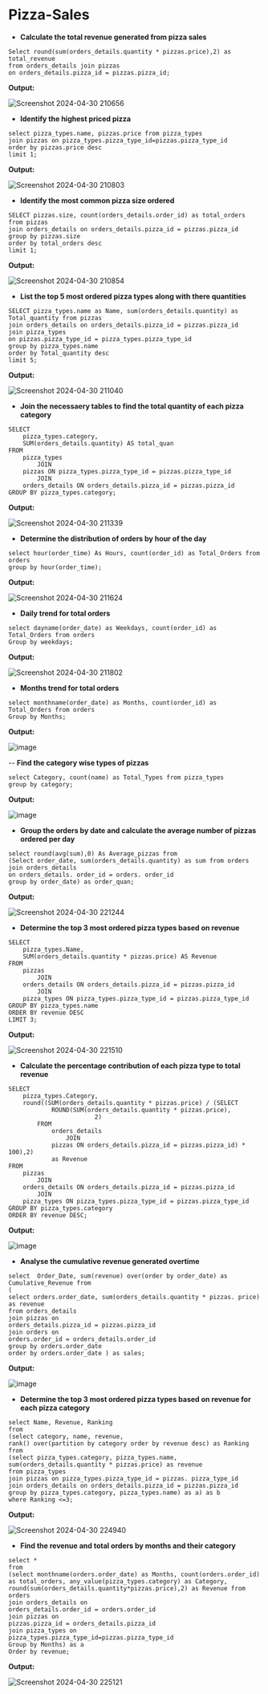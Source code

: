 # Pizza-Sales

- **Calculate the total revenue generated from pizza sales**

```
Select round(sum(orders_details.quantity * pizzas.price),2) as total_revenue
from orders_details join pizzas
on orders_details.pizza_id = pizzas.pizza_id;
```

**Output:**

![Screenshot 2024-04-30 210656](https://github.com/jahnvi1017/Pizza-Sales/assets/168184461/1fbbc6d2-7f2b-498c-95c3-a897e00dcdd8)

- **Identify the highest priced pizza**

```
select pizza_types.name, pizzas.price from pizza_types
join pizzas on pizza_types.pizza_type_id=pizzas.pizza_type_id
order by pizzas.price desc
limit 1;
```
**Output:**

![Screenshot 2024-04-30 210803](https://github.com/jahnvi1017/Pizza-Sales/assets/168184461/2b9e7d23-87e1-4689-bdfd-151eb533917f)

- **Identify the most common pizza size ordered**

```
SELECT pizzas.size, count(orders_details.order_id) as total_orders from pizzas
join orders_details on orders_details.pizza_id = pizzas.pizza_id
group by pizzas.size
order by total_orders desc
limit 1; 
```

**Output:**

![Screenshot 2024-04-30 210854](https://github.com/jahnvi1017/Pizza-Sales/assets/168184461/378905e4-2749-4217-8b2d-ecbcaa84a6f9)

- **List the top 5 most ordered pizza types along with there quantities**

```
SELECT pizza_types.name as Name, sum(orders_details.quantity) as Total_quantity from pizzas
join orders_details on orders_details.pizza_id = pizzas.pizza_id
join pizza_types
on pizzas.pizza_type_id = pizza_types.pizza_type_id
group by pizza_types.name
order by Total_quantity desc
limit 5; 
```

**Output:**

![Screenshot 2024-04-30 211040](https://github.com/jahnvi1017/Pizza-Sales/assets/168184461/77df0563-fa97-4750-ab6f-f8ff5eacadbd)

- **Join the necessaery tables to find the total quantity of each pizza category**

```
SELECT 
    pizza_types.category,
    SUM(orders_details.quantity) AS total_quan
FROM
    pizza_types
        JOIN
    pizzas ON pizza_types.pizza_type_id = pizzas.pizza_type_id
        JOIN
    orders_details ON orders_details.pizza_id = pizzas.pizza_id
GROUP BY pizza_types.category;
```

**Output:**

![Screenshot 2024-04-30 211339](https://github.com/jahnvi1017/Pizza-Sales/assets/168184461/f3921877-c7e0-41c6-acea-7a4f203e5078)

- **Determine the distribution of orders by hour of the day**

```
select hour(order_time) As Hours, count(order_id) as Total_Orders from orders
group by hour(order_time);
```

**Output:**

![Screenshot 2024-04-30 211624](https://github.com/jahnvi1017/Pizza-Sales/assets/168184461/4afdc3d7-9db7-4ef4-9687-a01db47f9663)

- **Daily trend for total orders**

```
select dayname(order_date) as Weekdays, count(order_id) as Total_Orders from orders
Group by weekdays;
```

**Output:**

![Screenshot 2024-04-30 211802](https://github.com/jahnvi1017/Pizza-Sales/assets/168184461/2ab726f4-fd98-4da5-a966-e777ce4c0783)


- **Months trend for total orders**

```
select monthname(order_date) as Months, count(order_id) as Total_Orders from orders
Group by Months;
```

**Output:**

![image](https://github.com/jahnvi1017/Pizza-Sales/assets/168184461/0f3618d1-7eaf-4af6-bffb-497342e1a745)

-- **Find the category wise types of pizzas**

```
select Category, count(name) as Total_Types from pizza_types
group by category;
```

**Output:**

![image](https://github.com/jahnvi1017/Pizza-Sales/assets/168184461/33c995bc-e6a6-4741-9e90-79c7972c2a40)


- **Group the orders by date and calculate the average number of pizzas ordered per day**

```  
select round(avg(sum),0) As Average_pizzas from
(Select order_date, sum(orders_details.quantity) as sum from orders
join orders_details
on orders_details. order_id = orders. order_id
group by order_date) as order_quan;
```

**Output:**

![Screenshot 2024-04-30 221244](https://github.com/jahnvi1017/Pizza-Sales/assets/168184461/5a000c4b-9f63-4781-bf55-1eb4e087387f)

- **Determine the top 3 most ordered pizza types based on revenue**

```
SELECT 
    pizza_types.Name,
    SUM(orders_details.quantity * pizzas.price) AS Revenue
FROM
    pizzas
        JOIN
    orders_details ON orders_details.pizza_id = pizzas.pizza_id
        JOIN
    pizza_types ON pizza_types.pizza_type_id = pizzas.pizza_type_id
GROUP BY pizza_types.name
ORDER BY revenue DESC
LIMIT 3;
```

**Output:**

![Screenshot 2024-04-30 221510](https://github.com/jahnvi1017/Pizza-Sales/assets/168184461/56d4127a-7fe5-4676-8ca8-1255b2e429f0)

- **Calculate the percentage contribution of each pizza type to total revenue**

```
SELECT 
    pizza_types.Category,
    round((SUM(orders_details.quantity * pizzas.price) / (SELECT 
            ROUND(SUM(orders_details.quantity * pizzas.price),
                        2)
        FROM
            orders_details
                JOIN
            pizzas ON orders_details.pizza_id = pizzas.pizza_id) * 100),2) 
            as Revenue
FROM
    pizzas
        JOIN
    orders_details ON orders_details.pizza_id = pizzas.pizza_id
        JOIN
    pizza_types ON pizza_types.pizza_type_id = pizzas.pizza_type_id
GROUP BY pizza_types.category
ORDER BY revenue DESC;
```

**Output:**

![image](https://github.com/jahnvi1017/Pizza-Sales/assets/168184461/ee14ec05-cf3c-4313-a7cf-a21e4138c5cd)

- **Analyse the cumulative revenue generated overtime**

```
select  Order_Date, sum(revenue) over(order by order_date) as Cumulative_Revenue from
(
select orders.order_date, sum(orders_details.quantity * pizzas. price) as revenue
from orders_details
join pizzas on
orders_details.pizza_id = pizzas.pizza_id
join orders on
orders.order_id = orders_details.order_id
group by orders.order_date
order by orders.order_date ) as sales;
```

**Output:**

![image](https://github.com/jahnvi1017/Pizza-Sales/assets/168184461/04f8f81f-a4a5-42fd-a3f4-dd9eb10631ab)

- **Determine the top 3 most ordered pizza types based on revenue for each pizza category**

```
select Name, Revenue, Ranking
from
(select category, name, revenue,
rank() over(partition by category order by revenue desc) as Ranking
from
(select pizza_types.category, pizza_types.name, sum(orders_details.quantity * pizzas.price) as revenue
from pizza_types
join pizzas on pizza_types.pizza_type_id = pizzas. pizza_type_id
join orders_details on orders_details.pizza_id = pizzas.pizza_id
group by pizza_types.category, pizza_types.name) as a) as b
where Ranking <=3;
```

**Output:**

![Screenshot 2024-04-30 224940](https://github.com/jahnvi1017/Pizza-Sales/assets/168184461/552e0391-d2a9-4c4a-8707-e61dc644b478)

- **Find the revenue and total orders by months and their category**

```
select *
from
(select monthname(orders.order_date) as Months, count(orders.order_id) as total_orders, any_value(pizza_types.category) as Category, round(sum(orders_details.quantity*pizzas.price),2) as Revenue from orders
join orders_details on
orders_details.order_id = orders.order_id
join pizzas on
pizzas.pizza_id = orders_details.pizza_id
join pizza_types on
pizza_types.pizza_type_id=pizzas.pizza_type_id
Group by Months) as a
Order by revenue;
```

**Output:**

![Screenshot 2024-04-30 225121](https://github.com/jahnvi1017/Pizza-Sales/assets/168184461/4539a242-3648-4047-99bb-5db4b1403bef)


